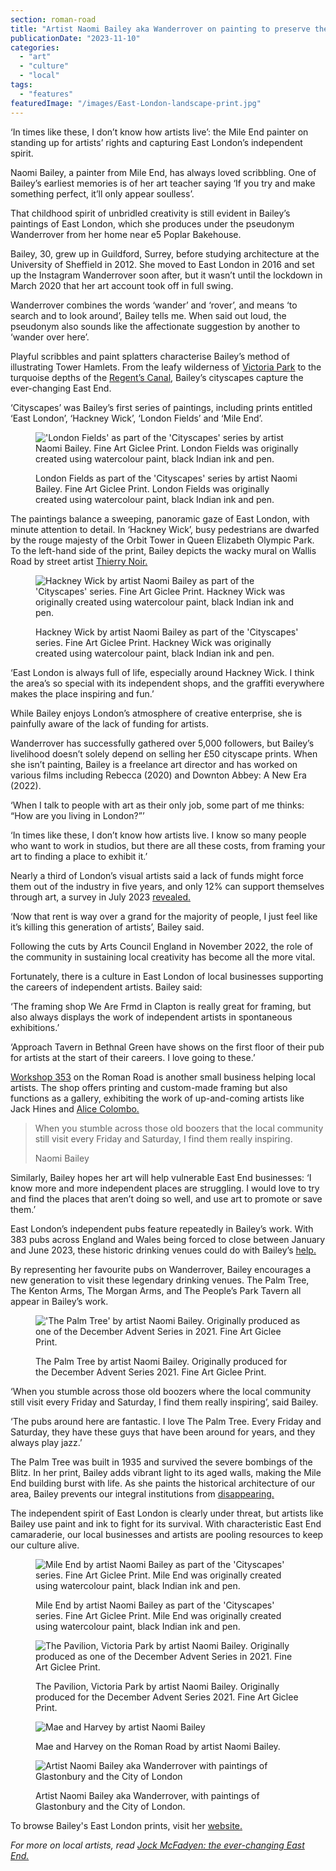 ```yaml
---
section: roman-road
title: "Artist Naomi Bailey aka Wanderrover on painting to preserve the East End"
publicationDate: "2023-11-10"
categories: 
  - "art"
  - "culture"
  - "local"
tags: 
  - "features"
featuredImage: "/images/East-London-landscape-print.jpg"
---
```


‘In times like these, I don’t know how artists live’: the Mile End painter on standing up for artists’ rights and capturing East London’s independent spirit. 

Naomi Bailey, a painter from Mile End, has always loved scribbling. One of Bailey’s earliest memories is of her art teacher saying ‘If you try and make something perfect, it’ll only appear soulless’.

That childhood spirit of unbridled creativity is still evident in Bailey’s paintings of East London, which she produces under the pseudonym Wanderrover from her home near e5 Poplar Bakehouse.

Bailey, 30, grew up in Guildford, Surrey, before studying architecture at the University of Sheffield in 2012. She moved to East London in 2016 and set up the Instagram Wanderrover soon after, but it wasn’t until the lockdown in March 2020 that her art account took off in full swing.

Wanderrover combines the words ‘wander’ and ‘rover’, and means ‘to search and to look around’, Bailey tells me. When said out loud, the pseudonym also sounds like the affectionate suggestion by another to ‘wander over here’.

Playful scribbles and paint splatters characterise Bailey’s method of illustrating Tower Hamlets. From the leafy wilderness of [Victoria Park](https://romanroadlondon.com/victoria-park-east-london-bow/) to the turquoise depths of the [Regent’s Canal](https://romanroadlondon.com/regents-canal-what-to-see-do-guide/), Bailey’s cityscapes capture the ever-changing East End.

‘Cityscapes’ was Bailey’s first series of paintings, including prints entitled ‘East London’, ‘Hackney Wick’, ‘London Fields’ and ‘Mile End’.

<figure>

!['London Fields' as part of the 'Cityscapes' series by artist Naomi Bailey. Fine Art Giclee Print. London Fields was originally created using watercolour paint, black Indian ink and pen.](/images/London-fields-landscape-image-1024x683.jpg)

<figcaption>

London Fields as part of the 'Cityscapes' series by artist Naomi Bailey. Fine Art Giclee Print. London Fields was originally created using watercolour paint, black Indian ink and pen.

</figcaption>

</figure>

The paintings balance a sweeping, panoramic gaze of East London, with minute attention to detail. In ‘Hackney Wick’, busy pedestrians are dwarfed by the rouge majesty of the Orbit Tower in Queen Elizabeth Olympic Park. To the left-hand side of the print, Bailey depicts the wacky mural on Wallis Road by street artist [Thierry Noir.](https://romanroadlondon.com/mile-end-bow-street-art/)

<figure>

![Hackney Wick by artist Naomi Bailey as part of the 'Cityscapes' series. Fine Art Giclee Print. Hackney Wick was originally created using watercolour paint, black Indian ink and pen.](/images/Hackney-wick-landscape-image-1024x683.jpg)

<figcaption>

Hackney Wick by artist Naomi Bailey as part of the 'Cityscapes' series. Fine Art Giclee Print. Hackney Wick was originally created using watercolour paint, black Indian ink and pen.

</figcaption>

</figure>

‘East London is always full of life, especially around Hackney Wick. I think the area’s so special with its independent shops, and the graffiti everywhere makes the place inspiring and fun.’

While Bailey enjoys London’s atmosphere of creative enterprise, she is painfully aware of the lack of funding for artists.

Wanderrover has successfully gathered over 5,000 followers, but Bailey’s livelihood doesn’t solely depend on selling her £50 cityscape prints. When she isn’t painting, Bailey is a freelance art director and has worked on various films including Rebecca (2020) and Downton Abbey: A New Era (2022). 

‘When I talk to people with art as their only job, some part of me thinks: “How are you living in London?”’ 

‘In times like these, I don’t know how artists live. I know so many people who want to work in studios, but there are all these costs, from framing your art to finding a place to exhibit it.’ 

Nearly a third of London’s visual artists said a lack of funds might force them out of the industry in five years, and only 12% can support themselves through art, a survey in July 2023 [revealed.](http://facebook.com/RomanRoadLDN/?ref=pages_you_manage) 

‘Now that rent is way over a grand for the majority of people, I just feel like it’s killing this generation of artists’, Bailey said. 

Following the cuts by Arts Council England in November 2022, the role of the community in sustaining local creativity has become all the more vital.

Fortunately, there is a culture in East London of local businesses supporting the careers of independent artists. Bailey said: 

‘The framing shop We Are Frmd in Clapton is really great for framing, but also always displays the work of independent artists in spontaneous exhibitions.’ 

‘Approach Tavern in Bethnal Green have shows on the first floor of their pub for artists at the start of their careers. I love going to these.’ 

[Workshop 353](https://romanroadlondon.com/workshop-353-picture-framing-shop-opens-bow/) on the Roman Road is another small business helping local artists. The shop offers printing and custom-made framing but also functions as a gallery, exhibiting the work of up-and-coming artists like Jack Hines and [Alice Colombo.](https://romanroadlondon.com/events/thinking-of-a-garden-alice-colombo-exhibition-workshop-353/) 

> When you stumble across those old boozers that the local community still visit every Friday and Saturday, I find them really inspiring.
> 
> Naomi Bailey

Similarly, Bailey hopes her art will help vulnerable East End businesses: ‘I know more and more independent places are struggling. I would love to try and find the places that aren’t doing so well, and use art to promote or save them.’

East London’s independent pubs feature repeatedly in Bailey’s work. With 383 pubs across England and Wales being forced to close between January and June 2023, these historic drinking venues could do with Bailey’s [help.](https://www.bbc.co.uk/news/uk-66839984)

By representing her favourite pubs on Wanderrover, Bailey encourages a new generation to visit these legendary drinking venues. The Palm Tree, The Kenton Arms, The Morgan Arms, and The People’s Park Tavern all appear in Bailey’s work.

<figure>

!['The Palm Tree' by artist Naomi Bailey. Originally produced as one of the December Advent Series in 2021. Fine Art Giclee Print.](/images/Palm-Tree-pub-saved-for-article-bailey.jpg)

<figcaption>

The Palm Tree by artist Naomi Bailey. Originally produced for the December Advent Series 2021. Fine Art Giclee Print.

</figcaption>

</figure>

‘When you stumble across those old boozers where the local community still visit every Friday and Saturday, I find them really inspiring’, said Bailey. 

‘The pubs around here are fantastic. I love The Palm Tree. Every Friday and Saturday, they have these guys that have been around for years, and they always play jazz.’

The Palm Tree was built in 1935 and survived the severe bombings of the Blitz. In her print, Bailey adds vibrant light to its aged walls, making the Mile End building burst with life. As she paints the historical architecture of our area, Bailey prevents our integral institutions from [disappearing.](https://romanroadlondon.com/east-end-pubs-book-london-pub-explorer-interview/)

The independent spirit of East London is clearly under threat, but artists like Bailey use paint and ink to fight for its survival. With characteristic East End camaraderie, our local businesses and artists are pooling resources to keep our culture alive.

<figure>

![Mile End by artist Naomi Bailey as part of the 'Cityscapes' series. Fine Art Giclee Print. Mile End was originally created using watercolour paint, black Indian ink and pen.](/images/ORIGINAL-Mile-End-landscape-painting-Naomi-Bailey-1024x683.jpg)

<figcaption>

Mile End by artist Naomi Bailey as part of the 'Cityscapes' series. Fine Art Giclee Print. Mile End was originally created using watercolour paint, black Indian ink and pen.

</figcaption>

</figure>

<figure>

![The Pavilion, Victoria Park by artist Naomi Bailey. Originally produced as one of the December Advent Series in 2021. Fine Art Giclee Print.](/images/Pavilion-cafe-victoria-park-portrait.jpg)

<figcaption>

The Pavilion, Victoria Park by artist Naomi Bailey. Originally produced for the December Advent Series 2021. Fine Art Giclee Print.

</figcaption>

</figure>

<figure>

![Mae and Harvey by artist Naomi Bailey](/images/Mae-and-Harvey-portrait-painting-.jpg)

<figcaption>

Mae and Harvey on the Roman Road by artist Naomi Bailey.

</figcaption>

</figure>

<figure>

![Artist Naomi Bailey aka Wanderrover with paintings of Glastonbury and the City of London](/images/Naomi-holding-up-two-landscape-1024x683.jpg)

<figcaption>

Artist Naomi Bailey aka Wanderrover, with paintings of Glastonbury and the City of London.

</figcaption>

</figure>

To browse Bailey's East London prints, visit her [website.](https://naomileabailey.co.uk/wanderrover)

_For more on local artists, read_ [_Jock McFadyen: the ever-changing East End._](https://romanroadlondon.com/jock-mcfadyen-artist-east-london/)


